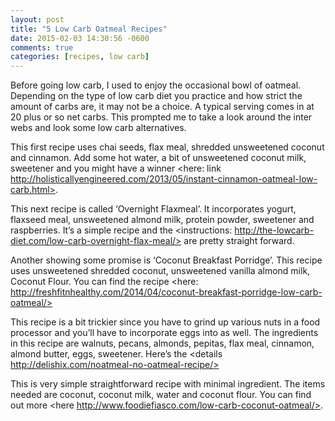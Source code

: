 ```yaml
---
layout: post
title: "5 Low Carb Oatmeal Recipes"
date: 2015-02-03 14:30:56 -0600
comments: true
categories: [recipes, low carb]
---
```


Before going low carb, I used to enjoy the occasional bowl of oatmeal. Depending on the type of low carb diet you practice and how strict the amount of carbs are, it may not be a choice. A typical serving comes in at 20 plus or so net carbs. This prompted me to take a look around the inter webs and look some low carb alternatives. 

<Picture>

This first recipe uses chai seeds, flax meal, shredded unsweetened coconut and cinnamon. Add some hot water, a bit of unsweetened coconut milk, sweetener  and you might have a winner <here: link http://holisticallyengineered.com/2013/05/instant-cinnamon-oatmeal-low-carb.html>. 



<Picture>

This next recipe is called ‘Overnight Flaxmeal’. It incorporates yogurt, flaxseed meal, unsweetened almond milk, protein powder, sweetener and raspberries. It’s a simple recipe and the <instructions: http://the-lowcarb-diet.com/low-carb-overnight-flax-meal/> are pretty straight forward.



<Picture>

Another showing some promise is ‘Coconut Breakfast Porridge’. This recipe uses unsweetened shredded coconut,  unsweetened vanilla almond milk, Coconut Flour. You can find the recipe <here: http://freshfitnhealthy.com/2014/04/coconut-breakfast-porridge-low-carb-oatmeal/>

<Picture>

This recipe is a bit trickier since you have to grind up various nuts in a food processor and you’ll have to incorporate eggs into as well. The ingredients in this recipe are walnuts, pecans, almonds, pepitas, flax meal, cinnamon, almond butter, eggs, sweetener. Here’s the <details http://delishix.com/noatmeal-no-oatmeal-recipe/>

<Picture>

This is very simple straightforward recipe with minimal ingredient. The items needed are coconut, coconut milk, water and coconut flour. You can find out more <here http://www.foodiefiasco.com/low-carb-coconut-oatmeal/>.




